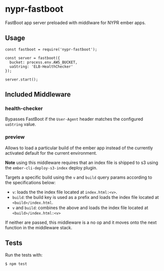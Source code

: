 # nypr-fastboot

FastBoot app server preloaded with middlware for NYPR ember apps.

## Usage
```node
const fastboot = require('nypr-fastboot');

const server = fastboot({
  bucket: process.env.AWS_BUCKET,
  uaString: 'ELB-HealthChecker'
});

server.start();
```

## Included Middleware

### health-checker

Bypasses FastBoot if the `User-Agent` header matches the configured `uaString` value.

### preview

Allows to load a particular build of the ember app instead of the currently activated default for the current environment.

**Note** using this middleware requires that an index file is shipped to s3 using the `ember-cli-deploy-s3-index` deploy plugin.

Targets a specific build using the `v` and `build` query params according to the specifications below:

- `v`: loads the  the index file located at `index.html:<v>`.
- `build`: the build key is used as a prefix and loads the index file located at `<build>/index.html`.
- `v` and `build`: combines the above and loads the index file located at `<build>/index.html:<v>`

If neither are passed, this middleware is a no op and it moves onto the next function in the middleware stack.

## Tests

Run the tests with:
```node
$ npm test
```
